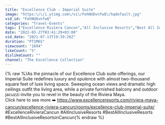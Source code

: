 ```yaml
---
title: "Excellence Club - Imperial Suite"
image: "https:\/\/i.ytimg.com\/vi\/FehNUDvnfwQ\/hqdefault.jpg"
vid_id: "FehNUDvnfwQ"
categories: "Travel-Events"
tags: ["Excellence Riviera Cancun","All Inclusive Resorts","Best All Inclusive Resorts"]
date: "2022-03-27T03:41:29+03:00"
vid_date: "2021-07-13T19:39:26Z"
duration: "PT1M6S"
viewcount: "1694"
likeCount: "5"
dislikeCount: ""
channel: "The Excellence Collection"
---
```

{% raw %}As the pinnacle of our Excellence Club suite offerings, our Imperial Suite redefines luxury and opulence with almost two-thousand square feet of luxe living space. Sweeping ocean views and dramatic high ceilings outfit the living area, while a private furnished balcony and outdoor jacuzzi invite you to revel in the beauty of the Riviera Maya. <br />Click here to see more ➡️ <a rel="nofollow" target="blank" href="https://www.excellenceresorts.com/riviera-maya-cancun/excellence-riviera-cancun/rooms/excellence-club-imperial-suite/">https://www.excellenceresorts.com/riviera-maya-cancun/excellence-riviera-cancun/rooms/excellence-club-imperial-suite/</a><br />#ExcellenceRivieraCancun #AllInclusiveResorts #BestAllInclusiveResorts #BestAllInclusiveResortsinCancun{% endraw %}
